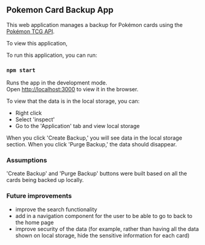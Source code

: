 ## Pokemon Card Backup App

This web application manages a backup for Pokémon cards using the [Pokémon TCG API](https://docs.pokemontcg.io/).

To view this application, 

To run this application, you can run:

### `npm start`

Runs the app in the development mode.<br />
Open [http://localhost:3000](http://localhost:3000) to view it in the browser.

To view that the data is in the local storage, you can:

- Right click
- Select 'inspect'
- Go to the 'Application' tab and view local storage

When you click 'Create Backup,' you will see data in the local storage section. When you click 'Purge Backup,' the data should disappear.

### Assumptions

'Create Backup' and 'Purge Backup' buttons were built based on all the cards being backed up locally. 

### Future improvements
- improve the search functionality 
- add in a navigation component for the user to be able to go to back to the home page
- improve security of the data (for example, rather than having all the data shown on local storage, hide the sensitive information for each card)
